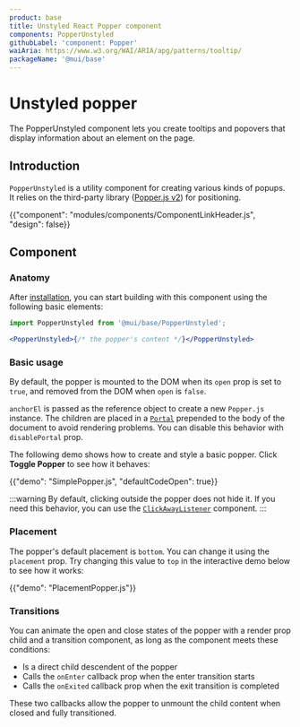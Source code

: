 ```yaml
---
product: base
title: Unstyled React Popper component
components: PopperUnstyled
githubLabel: 'component: Popper'
waiAria: https://www.w3.org/WAI/ARIA/apg/patterns/tooltip/
packageName: '@mui/base'
---
```


# Unstyled popper

<p class="description">The PopperUnstyled component lets you create tooltips and popovers that display information about an element on the page.</p>

## Introduction

`PopperUnstyled` is a utility component for creating various kinds of popups.
It relies on the third-party library ([Popper.js v2](https://popper.js.org/docs/v2/)) for positioning.

{{"component": "modules/components/ComponentLinkHeader.js", "design": false}}

## Component

### Anatomy

After [installation](/base/getting-started/installation/), you can start building with this component using the following basic elements:

```jsx
import PopperUnstyled from '@mui/base/PopperUnstyled';
```

```jsx
<PopperUnstyled>{/* the popper's content */}</PopperUnstyled>
```

### Basic usage

By default, the popper is mounted to the DOM when its `open` prop is set to `true`, and removed from the DOM when `open` is `false`.

`anchorEl` is passed as the reference object to create a new `Popper.js` instance.
The children are placed in a [`Portal`](/base/react-portal/) prepended to the body of the document to avoid rendering problems.
You can disable this behavior with `disablePortal` prop.

The following demo shows how to create and style a basic popper.
Click **Toggle Popper** to see how it behaves:

{{"demo": "SimplePopper.js", "defaultCodeOpen": true}}

:::warning
By default, clicking outside the popper does not hide it.
If you need this behavior, you can use the [`ClickAwayListener`](/base/react-click-away-listener/) component.
:::

### Placement

The popper's default placement is `bottom`.
You can change it using the `placement` prop.
Try changing this value to `top` in the interactive demo below to see how it works:

{{"demo": "PlacementPopper.js"}}

### Transitions

You can animate the open and close states of the popper with a render prop child and a transition component, as long as the component meets these conditions:

- Is a direct child descendent of the popper
- Calls the `onEnter` callback prop when the enter transition starts
- Calls the `onExited` callback prop when the exit transition is completed

These two callbacks allow the popper to unmount the child content when closed and fully transitioned.
